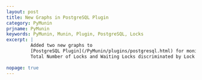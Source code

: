 ```yaml
---
layout: post
title: New Graphs in PostgreSQL Plugin
category: PyMunin
prjname: PyMunin
keywords: PyMunin, Munin, Plugin, PostgreSQL, Locks
excerpt: |
         Added two new graphs to 
         [PostgreSQL Plugin](/PyMunin/plugins/postgresql.html) for monitoring 
         Total Number of Locks and Waiting Locks discriminated by Lock Mode.
         
nopage: true
---
```


